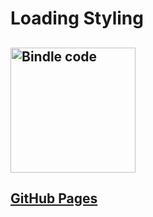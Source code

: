 # Loading Styling

## <img src="https://ci.appveyor.com/api/projects/status/github/NimbleFish/loadstyling?svg=true" width=200 alt="Bindle code" />

## <a href="https://nimblefish.github.io/loadStyling/" target="_blank">GitHub Pages</a>